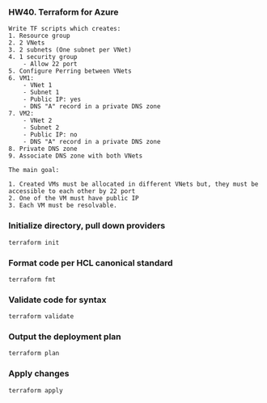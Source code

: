 ### HW40. Terraform for Azure
``` 
Write TF scripts which creates:
1. Resource group
2. 2 VNets
3. 2 subnets (One subnet per VNet)
4. 1 security group
    - Allow 22 port
5. Configure Perring between VNets
6. VM1:
    - VNet 1
    - Subnet 1
    - Public IP: yes
    - DNS "A" record in a private DNS zone
7. VM2:
    - VNet 2
    - Subnet 2
    - Public IP: no
    - DNS "A" record in a private DNS zone
8. Private DNS zone
9. Associate DNS zone with both VNets

The main goal:

1. Created VMs must be allocated in different VNets but, they must be accessible to each other by 22 port
2. One of the VM must have public IP
3. Each VM must be resolvable.
```
### Initialize directory, pull down providers
``` 
terraform init
```
### Format code per HCL canonical standard
``` 
terraform fmt
```
### Validate code for syntax
``` 
terraform validate
```
### Output the deployment plan
``` 
terraform plan
```
### Apply changes
``` 
terraform apply
```